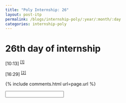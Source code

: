 ```yaml
---
title: "Poly Internship: 26"
layout: post-itp
permalink: /blogs/internship-poly/:year/:month/:day
categories: internship-poly
---
```

# 26th day of internship

<span class="timestamp">[10:13]</span> <sup><a href="#1">[1]</a></sup>

<span class="timestamp">[16:29]</span> <sup><a href="#2">[2]</a></sup>

<!--

Hostname - NAS - Capacity Remaining

SCTKL920 - SSB-KL NAS 2 - 1%
Diskstation - Top Plast Synergix NAS - 9%
Flexi158 - Flexi 158 NAS 253.19 - 10%
hh-synology - Hong How TW NAS - 5%
Infospacenas4 - Infospacenas4 - 1%
TTSG-NAS1 - TTSG-NAS1 (Tomoe) - 7%


 -->

{% include comments.html url=page.url %}

<input id="password-input" type="password" class="text-secret" onkeyup="unlock()">

<span class="disable-selection" id="truth" style="display:none;"><sup id="1">[1]</sup> my mind is in a mess. everything is everywhere. stop it, stop it. shut up. i cannot feel. i don't feel human. i can't think.<br><br>my mind has gone asunder, everywhere like hurricane tearing apart a small town. i cannot even express this in words, nor imagery. no motivation to keep on going. nothing else matters anymore. i feel so selfish. horrible, it's all horrible.<br><br>a static heart, lost soul, hopeless, without a light or a guide. <br><br>perhaps, it's just the silence?<br><br>i don't feel like breathing. the air hates me. the wind never sweeps my way. my laughter of insanity is only to remind of my insignificance of the world, and the significance of nothingness. i am my greatest conspiracy against myself, and no one & everyone believes in it.<br><br>is everything alright? is everything truly alright? i cannot seem to see it happen. i cannot see my life correctly. even if it is different, my future is like a fog into a waterfall of nothingness. no matter how philantrophical  i can be about hope, despair can still reign.<br><br>i'm not saying i have hope now, but i know this despair of life will not persist. i have to persist not jumping in front of a bus or off the roof of this tower. God, if you're there, help me.<br><br>this, i think. i think i just had a panic attack, not just a mere existential crisis. a whole mix of emotions and swings, about others & myself. i need time to cool off. <br><br><br><sup id="2">[2]</sup> Guess the lunch and long nap was what i needed. I still need some time to think about myself again, but the mind's clearer to type out stuff, but still. Recently i just became super-aware of myself, especially of how life is much more of a struggle living with autism. It truly kinda sucks, like, yeah no one grows out of it, and for those who are fortunate enough to receive treatment to handle the symptoms like me, not much is changed on the inside. All my life it's just me making myself fit for the sake of everyone else. <br><br>its, <i style="font-size:80%;">sigh</i>, it can be hard. its so hard to live like this. Its not only hard to keep this up, but it is also hard because when I don't want to hide myself, I feel like i'm inconveniencing everyone else to be accommodating. There are so many times where I asked God, "_why_"? Why is this something happens in life sometimes, and how does this curse contribute to Your Will, God?<br><br>i'll definitely write more tomorrow </span>